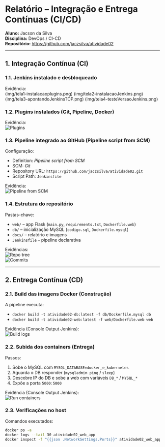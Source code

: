 # Relatório – Integração e Entrega Contínuas (CI/CD)
**Aluno:** Jacson da Silva  
**Disciplina:** DevOps / CI-CD  
**Repositório:** https://github.com/jaczsilva/atividade02

---

## 1. Integração Contínua (CI)

### 1.1. Jenkins instalado e desbloqueado
Evidência:  
(img/tela1-instalacaoplugins.png)
(img/tela2-instalacaoJenkins.png)
(img/tela3-apontandoJenkinsTCP.png)
(img/tela4-testeVersaoJenkins.png)

### 1.2. Plugins instalados (Git, Pipeline, Docker)
Evidência:  
![Plugins](img/02_plugins.png)

### 1.3. Pipeline integrado ao GitHub (Pipeline script from SCM)
Configuração:
- Definition: *Pipeline script from SCM*
- SCM: *Git*
- Repository URL: `https://github.com/jaczsilva/atividade02.git`
- Script Path: `Jenkinsfile`

Evidência:  
![Pipeline from SCM](img/03_pipeline_scm.png)

### 1.4. Estrutura do repositório
Pastas-chave:
- `web/` – app Flask (`main.py`, `requirements.txt`, `Dockerfile.web`)
- `db/` – inicialização MySQL (`codigo.sql`, `Dockerfile.mysql`)
- `docs/` – relatório e imagens
- `Jenkinsfile` – pipeline declarativa

Evidências:  
![Repo tree](img/04_repo_tree.png)  
![Commits](img/05_commits.png)

---

## 2. Entrega Contínua (CD)

### 2.1. Build das imagens Docker (Construção)
A pipeline executa:
- `docker build -t atividade02-db:latest -f db/Dockerfile.mysql db`
- `docker build -t atividade02-web:latest -f web/Dockerfile.web web`

Evidência (Console Output Jenkins):  
![Build logs](img/06_build_logs.png)

### 2.2. Subida dos containers (Entrega)
Passos:
1. Sobe o MySQL com `MYSQL_DATABASE=docker_e_kubernetes`
2. Aguarda o DB responder (`mysqladmin ping` / `sleep`)
3. Descobre IP do DB e sobe a web com variáveis `DB_*` / `MYSQL_*`
4. Expõe a porta `5000:5000`

Evidência (Console Output Jenkins):  
![Run containers](img/07_run_logs.png)

### 2.3. Verificações no host
Comandos executados:
```bash
docker ps -a
docker logs --tail 30 atividade02_web_app
docker inspect -f "{{json .NetworkSettings.Ports}}" atividade02_web_app
